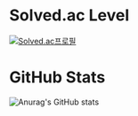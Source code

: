 Solved.ac Level
=======
[![Solved.ac프로필](http://mazassumnida.wtf/api/v2/generate_badge?boj=asitwas729)](https://solved.ac/asitwas729)

GitHub Stats
=======
![Anurag's GitHub stats](https://github-readme-stats.vercel.app/api?username=asitwas729&show_icons=true&theme=merko)
